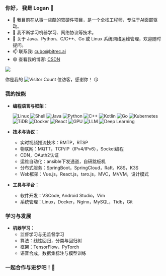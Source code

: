 ### 你好， 我是 Logan 👋

- 🔭 我目前在从事一些酷的软硬件项目，是一个全栈工程师，专注于AI面部驱动。
- 🌱 我不断学习机器学习、网络协议等技术。
- 💬 关于 Java、Python、C/C++、Go 或 Linux 系统网络运维管理，欢迎随时提问。
- 📫 联系我: cubo@bitrec.ai
- 😄 查看我的博客: [CSDN](https://blog.csdn.net/qq_41063142?type=blog)

![](https://github-readme-stats.vercel.app/api?username=cuboart&show_icons=true&theme=transparent)

你是我的 ![Visitor Count](https://profile-counter.glitch.me/loganchef/count.svg) 位访客，感谢你！ 😘

### 我的技能

- **编程语言与框架：**
  
   ![Linux](https://img.shields.io/badge/Linux-00A400?style=for-the-badge&logo=linux&logoColor=white)
   ![Shell](https://img.shields.io/badge/Shell-4EAA25?style=for-the-badge&logo=gnubash&logoColor=white)
   ![Java](https://img.shields.io/badge/Java-ED8B00?style=for-the-badge&logo=openjdk&logoColor=white)
   ![Python](https://img.shields.io/badge/Python-3776AB?style=for-the-badge&logo=python&logoColor=white)
   ![C++](https://img.shields.io/badge/C++-00599C?style=for-the-badge&logo=cplusplus&logoColor=white)
   ![Kotlin](https://img.shields.io/badge/Kotlin-7F52FF?style=for-the-badge&logo=kotlin&logoColor=white)
   ![Go](https://img.shields.io/badge/Go-00ADD8?style=for-the-badge&logo=go&logoColor=white)
   ![Kubernetes](https://img.shields.io/badge/Kubernetes-326CE5?style=for-the-badge&logo=kubernetes&logoColor=white)
   ![TiDB](https://img.shields.io/badge/TiDB-47A6FF?style=for-the-badge&logo=tidb&logoColor=white)
   ![Docker](https://img.shields.io/badge/Docker-2496ED?style=for-the-badge&logo=docker&logoColor=white)
   ![React](https://img.shields.io/badge/React-61DAFB?style=for-the-badge&logo=react&logoColor=white)
   ![GPU](https://img.shields.io/badge/GPU-FF6F00?style=for-the-badge&logo=nvidia&logoColor=white)
   ![LLM](https://img.shields.io/badge/LLM-03A9F4?style=for-the-badge&logo=appveyor&logoColor=white)
   ![Deep Learning](https://img.shields.io/badge/DeepLearning-FF6F00?style=for-the-badge&logo=google&logoColor=white)

- **技术与协议：**  
   - 实时视频推流技术：RMTP，RTSP  
   - 物联网：MQTT，TCP/IP（IPv4/IPv6），Socket编程  
   - CDN，OAuth2认证
   - 运维自动化：ansible下发通道，自研跳板机
   - 分布式服务：SpringBoot，SpringCloud，Raft，K8S，K3S
   - Web框架：Vue.js，React.js，taro.js，MVC，MVVM，设计模式

- **工具与平台：**  
   - 软件开发：VSCode, Android Studio，Vim
   - 系统管理：Linux，Docker，Nginx，MySQL，Tidb，Git

### 学习与发展

- **机器学习：**  
   - 监督学习与无监督学习  
   - 算法：线性回归，分类与回归树  
   - 框架：TensorFlow，PyTorch
   - 语音合成，数据集标注与模型训练

### 一起合作与进步吧！🚀

